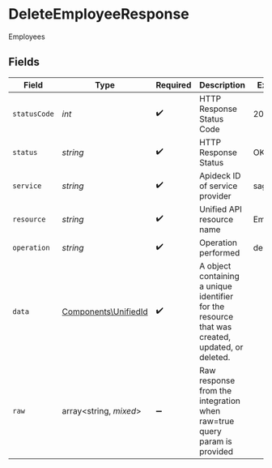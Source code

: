 # DeleteEmployeeResponse

Employees


## Fields

| Field                                                                                           | Type                                                                                            | Required                                                                                        | Description                                                                                     | Example                                                                                         |
| ----------------------------------------------------------------------------------------------- | ----------------------------------------------------------------------------------------------- | ----------------------------------------------------------------------------------------------- | ----------------------------------------------------------------------------------------------- | ----------------------------------------------------------------------------------------------- |
| `statusCode`                                                                                    | *int*                                                                                           | :heavy_check_mark:                                                                              | HTTP Response Status Code                                                                       | 200                                                                                             |
| `status`                                                                                        | *string*                                                                                        | :heavy_check_mark:                                                                              | HTTP Response Status                                                                            | OK                                                                                              |
| `service`                                                                                       | *string*                                                                                        | :heavy_check_mark:                                                                              | Apideck ID of service provider                                                                  | sage-hr                                                                                         |
| `resource`                                                                                      | *string*                                                                                        | :heavy_check_mark:                                                                              | Unified API resource name                                                                       | Employees                                                                                       |
| `operation`                                                                                     | *string*                                                                                        | :heavy_check_mark:                                                                              | Operation performed                                                                             | delete                                                                                          |
| `data`                                                                                          | [Components\UnifiedId](../../Models/Components/UnifiedId.md)                                    | :heavy_check_mark:                                                                              | A object containing a unique identifier for the resource that was created, updated, or deleted. |                                                                                                 |
| `raw`                                                                                           | array<string, *mixed*>                                                                          | :heavy_minus_sign:                                                                              | Raw response from the integration when raw=true query param is provided                         |                                                                                                 |
